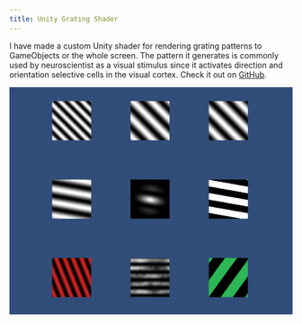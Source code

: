 ```yaml
---
title: Unity Grating Shader
---
```

I have made a custom Unity shader for rendering grating patterns to GameObjects or the whole screen. The pattern it generates is commonly used by neuroscientist as a visual stimulus since it activates direction and orientation selective cells in the visual cortex. Check it out on [GitHub](https://github.com/gergely-xyz/UnityGratingShader).

![screenshot](https://raw.githubusercontent.com/gergely-xyz/UnityGratingShader/master/docs/screenshot.PNG)